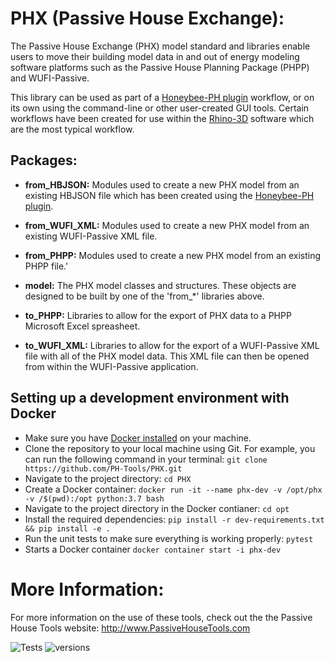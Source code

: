 # PHX (Passive House Exchange):
The Passive House Exchange (PHX) model standard and libraries enable users to move their building model data in and out of energy modeling software platforms such as the Passive House Planning Package (PHPP) and WUFI-Passive.

This library can be used as part of a [Honeybee-PH plugin](https://github.com/PH-Tools/honeybee_ph) workflow, or on its own using the command-line or other user-created GUI tools. Certain workflows have been created for use within the [Rhino-3D](https://www.rhino3d.com/) software which are the most typical workflow.

## Packages:
- **from_HBJSON:** Modules used to create a new PHX model from an existing HBJSON file which has been created using the [Honeybee-PH plugin](https://github.com/PH-Tools/honeybee_ph).

- **from_WUFI_XML:** Modules used to create a new PHX model from an existing WUFI-Passive XML file.

- **from_PHPP:** Modules used to create a new PHX model from an existing PHPP file.'

- **model:** The PHX model classes and structures. These objects are designed to be built by one of the 'from_*' libraries above.

- **to_PHPP:** Libraries to allow for the export of PHX data to a PHPP Microsoft Excel spreasheet.

- **to_WUFI_XML:** Libraries to allow for the export of a WUFI-Passive XML file with all of the PHX model data. This XML file can then be opened from within the WUFI-Passive application.

## Setting up a development environment with Docker
* Make sure you have [Docker installed](https://docs.docker.com/get-docker/) on your machine.
* Clone the repository to your local machine using Git. For example, you can run the following command in your terminal: 
`git clone https://github.com/PH-Tools/PHX.git `
* Navigate to the project directory:
`cd PHX`
* Create a Docker container:
` docker run -it --name phx-dev -v /opt/phx -v /$(pwd):/opt python:3.7 bash `
* Navigate to the project directory in the Docker contianer:
`cd opt`
* Install the required dependencies:
` pip install -r dev-requirements.txt && pip install -e . `
* Run the unit tests to make sure everything is working properly:
`pytest`
* Starts a Docker container 
`docker container start -i phx-dev `

# More Information:
For more information on the use of these tools, check out the the Passive House Tools website:
http://www.PassiveHouseTools.com

![Tests](https://github.com/PH-Tools/PHX/actions/workflows/ci.yaml/badge.svg )
![versions](https://img.shields.io/pypi/pyversions/pybadges.svg)
